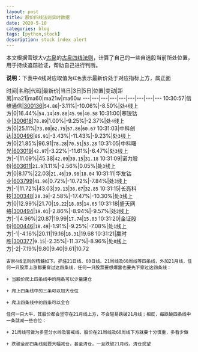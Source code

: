 ```yaml
---
layout: post
title: 股价四线法则实时数据
date: 2020-5-10
categories: blog
tags: [python,stock]
description: stock index alert
---
```



本文根据雪球大v[古泉](https://xueqiu.com/u/7148646888)的[古泉四线法则](https://xueqiu.com/7148646888/130498192)，计算了自己的一些自选股当前所处位置，用于持续追踪验证，帮助自己进行判断。

**说明**：下表中4线对应取值为`红色`表示最新价处于对应指标上方，属正面

时间|名称|代码|最新价|当日|3日|5日|位置|变动|距离|ma21|ma60|ma21w|ma60w
---|---|---|---|---|---|---|---|---
10:30:57|信维通信|[300136](https://xueqiu.com/S/SZ300136)|`54.86`|-3.11%|-10.06%|-8.50%|处`4`线上方|0|16.44%|`54.14`|`49.88`|`45.96`|`40.58`
10:31:00|寒锐钴业|[300618](https://xueqiu.com/S/SZ300618)|`78.89`|1.00%|-9.25%|-2.37%|处`4`线上方|0|25.11%|`73.00`|`62.75`|`57.86`|`60.67`
10:31:03|中科创达|[300496](https://xueqiu.com/S/SZ300496)|`86.91`|-3.43%|-11.43%|-9.23%|处`3`线上方|0|21.85%|96.91|`78.28`|`70.51`|`53.28`
10:31:05|中科曙光|[603019](https://xueqiu.com/S/SH603019)|`42.97`|-3.22%|-11.61%|-6.47%|处`3`线上方|-1|11.09%|45.38|`42.09`|`39.15`|`31.18`
10:31:09|诺力股份|[603611](https://xueqiu.com/S/SH603611)|`21.9`|1.11%|-2.56%|0.05%|处`3`线上方|0|8.17%|22.03|`21.46`|`19.98`|`18.04`
10:31:11|华友钴业|[603799](https://xueqiu.com/S/SH603799)|`41.96`|0.72%|-10.72%|-7.84%|处`3`线上方|-1|11.72%|43.03|`39.13`|`36.67`|`32.85`
10:31:15|长亮科技|[300348](https://xueqiu.com/S/SZ300348)|`20.39`|-2.58%|-17.47%|-10.30%|处`3`线上方|0|12.99%|21.70|`19.22`|`18.05`|`14.65`
10:31:18|盛天网络|[300494](https://xueqiu.com/S/SZ300494)|`19.01`|-2.86%|-8.94%|-9.57%|处`2`线上方|-1|4.96%|20.87|19.99|`17.74`|`15.03`
10:31:20|金证股份|[600446](https://xueqiu.com/S/SH600446)|`18.49`|-1.91%|-9.25%|-7.08%|处`1`线上方|-1|-4.16%|20.11|19.16|`18.31`|19.68
10:31:21|赢时胜|[300377](https://xueqiu.com/S/SZ300377)|`9.15`|-2.35%|-11.37%|-8.96%|处`0`线上方|-2|-7.19%|9.80|9.40|9.61|10.72

```
古泉4线法则的精髓如下。抓住21日线、60日线、21周线及60周线等四条线，外加21月线，任何一只股票上涨都要穿过这四条线，任何一只股票要想爆雷也要先下穿过这四条线：

+ 当股价爬上四条线中的两条可以少量建仓

+ 爬上四条线中的三条可以加大仓位

+ 爬上四条线中的四条可以全仓

任何一只大牛，其股价都会坚守在21月线上方，不会轻易跌破21月线；相反，每跌破四条线中一条就减一些仓位：

+ 21周线可做为多空分水岭及警戒线，股价在21周线及60周线下方就要十分慎重，多看少做

+ 跌破全部四条线就要大幅减仓，甚至清仓，一旦跌破21月线，清仓观望
```